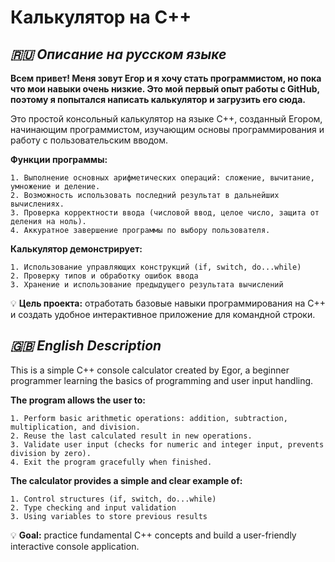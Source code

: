 # Калькулятор на C++

## ***🇷🇺 Описание на русском языке***

**Всем привет! Меня зовут Егор и я хочу стать программистом, но пока что мои навыки очень низкие. Это мой первый опыт работы с GitHub, поэтому я попытался написать калькулятор и загрузить его сюда.**

Это простой консольный калькулятор на языке C++, созданный Егором, начинающим программистом, изучающим основы программирования и работу с пользовательским вводом.

**Функции программы:**

    1. Выполнение основных арифметических операций: сложение, вычитание, умножение и деление.
    2. Возможность использовать последний результат в дальнейших вычислениях.
    3. Проверка корректности ввода (числовой ввод, целое число, защита от деления на ноль).
    4. Аккуратное завершение программы по выбору пользователя.

**Калькулятор демонстрирует:**

    1. Использование управляющих конструкций (if, switch, do...while)
    2. Проверку типов и обработку ошибок ввода
    3. Хранение и использование предыдущего результата вычислений

💡 **Цель проекта:** отработать базовые навыки программирования на C++ и создать удобное интерактивное приложение для командной строки.


## ***🇬🇧 English Description***

This is a simple C++ console calculator created by Egor, a beginner programmer learning the basics of programming and user input handling.

**The program allows the user to:**

    1. Perform basic arithmetic operations: addition, subtraction, multiplication, and division.
    2. Reuse the last calculated result in new operations.
    3. Validate user input (checks for numeric and integer input, prevents division by zero).
    4. Exit the program gracefully when finished.

**The calculator provides a simple and clear example of:**

    1. Control structures (if, switch, do...while)
    2. Type checking and input validation
    3. Using variables to store previous results

💡 **Goal:** practice fundamental C++ concepts and build a user-friendly interactive console application.
